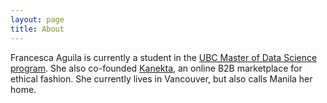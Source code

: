 ```yaml
---
layout: page
title: About
---
```


Francesca Aguila is currently a student in the [UBC Master of Data Science program](http://masterdatascience.science.ubc.ca/). She also co-founded [Kanekta](http://kanekta.ca), an online B2B marketplace for ethical fashion. She currently lives in Vancouver, but also calls Manila her home.
